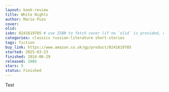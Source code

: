 ```yaml
---
layout: book-review
title: White Nights
author: Mario Puzo
cover: 
olid: 
isbn: 0241619785 # use ISBN to fetch cover (if no `olid` is provided, dashes are optional)
categories: classics russian-literature short-stories
tags: fiction
buy_link: https://www.amazon.co.uk/gp/product/0241619785
started: 2025-03-23
finished: 2024-06-29
released: 1985
stars: 5
status: Finished
---
```


Test
